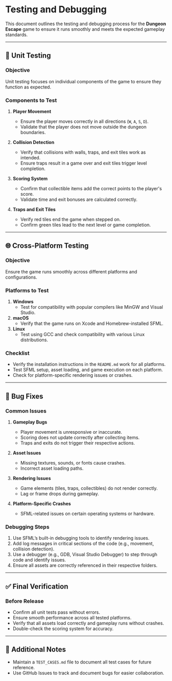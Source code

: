 # **Testing and Debugging**

This document outlines the testing and debugging process for the **Dungeon Escape** game to ensure it runs smoothly and meets the expected gameplay standards.

---

## 🧪 **Unit Testing**

### **Objective**
Unit testing focuses on individual components of the game to ensure they function as expected.

### **Components to Test**
1. **Player Movement**  
   - Ensure the player moves correctly in all directions (`W`, `A`, `S`, `D`).
   - Validate that the player does not move outside the dungeon boundaries.
   
2. **Collision Detection**  
   - Verify that collisions with walls, traps, and exit tiles work as intended.
   - Ensure traps result in a game over and exit tiles trigger level completion.
   
3. **Scoring System**  
   - Confirm that collectible items add the correct points to the player's score.
   - Validate time and exit bonuses are calculated correctly.

4. **Traps and Exit Tiles**  
   - Verify red tiles end the game when stepped on.
   - Confirm green tiles lead to the next level or game completion.

---

## 🌐 **Cross-Platform Testing**

### **Objective**
Ensure the game runs smoothly across different platforms and configurations.

### **Platforms to Test**
1. **Windows**
   - Test for compatibility with popular compilers like MinGW and Visual Studio.  
2. **macOS**
   - Verify that the game runs on Xcode and Homebrew-installed SFML.  
3. **Linux**
   - Test using GCC and check compatibility with various Linux distributions.  

### **Checklist**
- Verify the installation instructions in the `README.md` work for all platforms.
- Test SFML setup, asset loading, and game execution on each platform.
- Check for platform-specific rendering issues or crashes.

---

## 🐞 **Bug Fixes**

### **Common Issues**
1. **Gameplay Bugs**
   - Player movement is unresponsive or inaccurate.
   - Scoring does not update correctly after collecting items.
   - Traps and exits do not trigger their respective actions.

2. **Asset Issues**
   - Missing textures, sounds, or fonts cause crashes.
   - Incorrect asset loading paths.

3. **Rendering Issues**
   - Game elements (tiles, traps, collectibles) do not render correctly.
   - Lag or frame drops during gameplay.

4. **Platform-Specific Crashes**
   - SFML-related issues on certain operating systems or hardware.

### **Debugging Steps**
1. Use SFML’s built-in debugging tools to identify rendering issues.
2. Add log messages in critical sections of the code (e.g., movement, collision detection).
3. Use a debugger (e.g., GDB, Visual Studio Debugger) to step through code and identify issues.
4. Ensure all assets are correctly referenced in their respective folders.

---

## ✅ **Final Verification**

### **Before Release**
- Confirm all unit tests pass without errors.
- Ensure smooth performance across all tested platforms.
- Verify that all assets load correctly and gameplay runs without crashes.
- Double-check the scoring system for accuracy.

---

## 📌 **Additional Notes**

- Maintain a `TEST_CASES.md` file to document all test cases for future reference.
- Use GitHub Issues to track and document bugs for easier collaboration.

